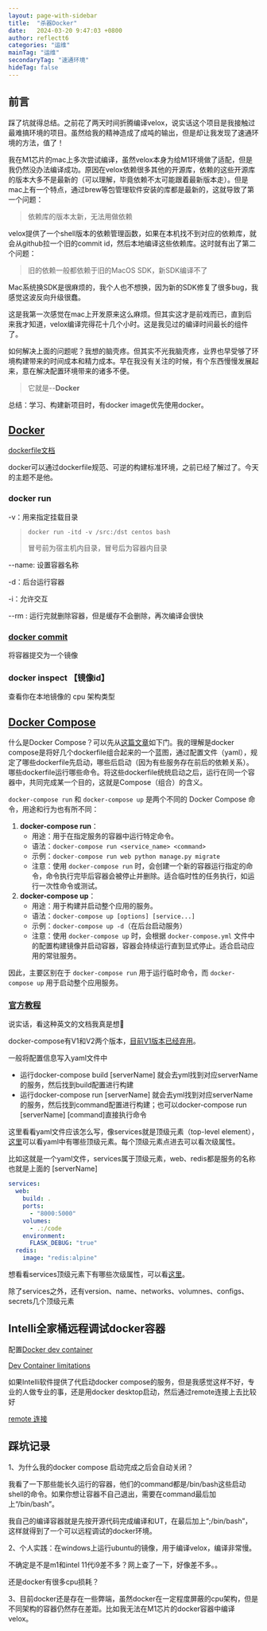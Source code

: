 ```yaml
---
layout: page-with-sidebar
title:  "杀器Docker"
date:   2024-03-20 9:47:03 +0800
author: reflectt6
categories: "运维"
mainTag: "运维"
secondaryTag: "速通环境"
hideTag: false
---
```


## 前言

踩了坑就得总结。之前花了两天时间折腾编译velox，说实话这个项目是我接触过最难搞环境的项目。虽然给我的精神造成了成吨的输出，但是却让我发现了速通环境的方法，值了！

我在M1芯片的mac上多次尝试编译，虽然velox本身为给M1环境做了适配，但是我仍然没办法编译成功。原因在velox依赖很多其他的开源库，依赖的这些开源库的版本大多不是最新的（可以理解，毕竟依赖不太可能跟着最新版本走）。但是mac上有一个特点，通过brew等包管理软件安装的库都是最新的，这就导致了第一个问题：

> 依赖库的版本太新，无法用做依赖

velox提供了一个shell版本的依赖管理函数，如果在本机找不到对应的依赖库，就会从github拉一个旧的commit id，然后本地编译这些依赖库。这时就有出了第二个问题：

> 旧的依赖一般都依赖于旧的MacOS SDK，新SDK编译不了

Mac系统换SDK是很麻烦的，我个人也不想换，因为新的SDK修复了很多bug，我感觉这波反向升级很蠢。

这是我第一次感觉在mac上开发原来这么麻烦。但其实这才是前戏而已，直到后来我才知道，velox编译完得花十几个小时。这是我见过的编译时间最长的组件了。



如何解决上面的问题呢？我想的脑壳疼。但其实不光我脑壳疼，业界也早受够了环境构建带来的时间成本和精力成本。早在我没有关注的时候，有个东西慢慢发展起来，意在解决配置环境带来的诸多不便。

> 它就是--**Docker**

总结：学习、构建新项目时，有docker image优先使用docker。





## [Docker](https://docs.docker.com/manuals/)

[dockerfile文档](https://docs.docker.com/reference/dockerfile/)

docker可以通过dockerfile规范、可逆的构建标准环境，之前已经了解过了。今天的主题不是他。

### docker run

-v：用来指定挂载目录

> ```shell
> docker run -itd -v /src:/dst centos bash
> ```
>
> 冒号前为宿主机内目录，冒号后为容器内目录

--name: 设置容器名称

-d：后台运行容器

-i：允许交互 

--rm : 运行完就删除容器，但是缓存不会删除，再次编译会很快

### [docker commit](https://blog.csdn.net/github_38924695/article/details/110531410?spm=1001.2014.3001.5506)

将容器提交为一个镜像



### docker inspect 【镜像id】

查看你在本地镜像的 cpu 架构类型



## [Docker Compose](https://docs.docker.com/compose/compose-file/)

什么是Docker Compose？可以先从[这篇文章](https://www.freecodecamp.org/chinese/news/what-is-docker-compose-how-to-use-it/)如下门。我的理解是docker compose是将好几个dockerfile组合起来的一个蓝图，通过配置文件（yaml），规定了哪些dockerfile先启动，哪些后启动（因为有些服务存在前后的依赖关系）。哪些dockerfile运行哪些命令。将这些dockerfile统统启动之后，运行在同一个容器中，共同完成某一个目的，这就是Compose（组合）的含义。

`docker-compose run` 和 `docker-compose up` 是两个不同的 Docker Compose 命令，用途和行为也有所不同：

1. **docker-compose run**：
   - 用途：用于在指定服务的容器中运行特定命令。
   - 语法：`docker-compose run <service_name> <command>`
   - 示例：`docker-compose run web python manage.py migrate`
   - 注意：使用 `docker-compose run` 时，会创建一个新的容器运行指定的命令，命令执行完毕后容器会被停止并删除。适合临时性的任务执行，如运行一次性命令或测试。
2. **docker-compose up**：
   - 用途：用于构建并启动整个应用的服务。
   - 语法：`docker-compose up [options] [service...]`
   - 示例：`docker-compose up -d`（在后台启动服务）
   - 注意：使用 `docker-compose up` 时，会根据 `docker-compose.yml` 文件中的配置构建镜像并启动容器，容器会持续运行直到显式停止。适合启动应用的常驻服务。

因此，主要区别在于 `docker-compose run` 用于运行临时命令，而 `docker-compose up` 用于启动整个应用服务。



### [官方教程](https://docs.docker.com/compose/compose-file/05-services/)

说实话，看这种英文的文档我真是想🤮

docker-compose有V1和V2两个版本，[目前V1版本已经弃用](https://docs.docker.com/compose/migrate/)。

一般将配置信息写入yaml文件中

- 运行docker-compose build [serverName] 就会去yml找到对应serverName的服务，然后找到build配置进行构建
- 运行docker-compose run [serverName] 就会去yml找到对应serverName的服务，然后找到command配置进行构建；也可以docker-compose run [serverName] [command]直接执行命令

这里看看yaml文件应该怎么写，像services就是顶级元素（top-level element），[这里](https://docs.docker.com/compose/compose-file/)可以看yaml中有哪些顶级元素。每个顶级元素点进去可以看次级属性。

比如这就是一个yaml文件，services属于顶级元素，web、redis都是服务的名称也就是上面的 [serverName]

```yaml
services:
  web:
    build: .
    ports:
      - "8000:5000"
    volumes:
      - .:/code
    environment:
      FLASK_DEBUG: "true"
  redis:
    image: "redis:alpine"
```

想看看services顶级元素下有哪些次级属性，可以看[这里](https://docs.docker.com/compose/compose-file/05-services/)。

除了services之外，还有version、name、networks、volumnes、configs、secrets几个顶级元素



## Intelli全家桶远程调试docker容器

配置[Docker dev container](https://www.jetbrains.com/help/clion/connect-to-devcontainer.html#start_container_from_product)

[Dev Container limitations](https://www.jetbrains.com/help/clion/prerequisites-for-dev-containers.html#limitations)

如果Intelli软件提供了代启动docker compose的服务，但是我感觉这样不好，专业的人做专业的事，还是用docker desktop启动，然后通过remote连接上去比较好

[remote 连接](https://www.jetbrains.com/help/clion/remote-development-a.html#use_idea)



## 踩坑记录

1、为什么我的docker compose 启动完成之后会自动关闭？

我看了一下那些能长久运行的容器，他们的command都是/bin/bash这些启动shell的命令。如果你想让容器不自己退出，需要在command最后加上“/bin/bash”。

我自己的编译容器就是先按开源代码完成编译和UT，在最后加上“;/bin/bash”，这样就得到了一个可以远程调试的docker环境。



2、个人实践：在windows上运行ubuntu的镜像，用于编译velox，编译非常慢。

不确定是不是m1和intel 11代i9差不多？网上查了一下，好像差不多。。

还是docker有很多cpu损耗？



3、目前docker还是存在一些弊端，虽然docker在一定程度屏蔽的cpu架构，但是不同架构的容器仍然存在差距。比如我无法在M1芯片的docker容器中编译velox。













